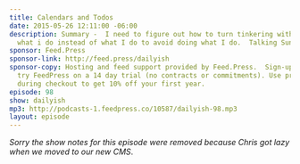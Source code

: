 ```yaml
---
title: Calendars and Todos
date: 2015-05-26 12:11:00 -06:00
description: Summary -  I need to figure out how to turn tinkering with my tools into
  what i do instead of what I do to avoid doing what I do.  Talking Sunrise.am.
sponsor: Feed.Press
sponsor-link: http://feed.press/dailyish
sponsor-copy: Hosting and feed support provided by Feed.Press.  Sign-up today and
  try FeedPress on a 14 day trial (no contracts or commitments). Use promo code "dailyish"
  during checkout to get 10% off your first year.
episode: 98
show: dailyish
mp3: http://podcasts-1.feedpress.co/10587/dailyish-98.mp3
layout: episode
---
```


<em>Sorry the show notes for this episode were removed because Chris got lazy when we moved to our new CMS</em>.
